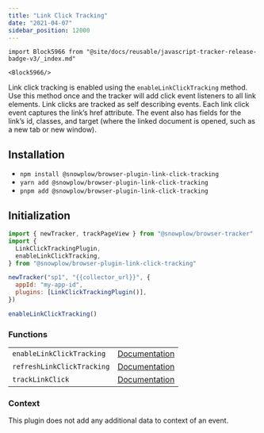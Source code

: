 ```yaml
---
title: "Link Click Tracking"
date: "2021-04-07"
sidebar_position: 12000
---
```


```mdx-code-block
import Block5966 from "@site/docs/reusable/javascript-tracker-release-badge-v3/_index.md"

<Block5966/>
```

Link click tracking is enabled using the `enableLinkClickTracking` method. Use this method once and the tracker will add click event listeners to all link elements. Link clicks are tracked as self describing events. Each link click event captures the link’s href attribute. The event also has fields for the link’s id, classes, and target (where the linked document is opened, such as a new tab or new window).

## Installation

- `npm install @snowplow/browser-plugin-link-click-tracking`
- `yarn add @snowplow/browser-plugin-link-click-tracking`
- `pnpm add @snowplow/browser-plugin-link-click-tracking`

## Initialization

```javascript
import { newTracker, trackPageView } from "@snowplow/browser-tracker"
import {
  LinkClickTrackingPlugin,
  enableLinkClickTracking,
} from "@snowplow/browser-plugin-link-click-tracking"

newTracker("sp1", "{{collector_url}}", {
  appId: "my-app-id",
  plugins: [LinkClickTrackingPlugin()],
})

enableLinkClickTracking()
```

### Functions

<table class="has-fixed-layout"><tbody><tr><td><code>enableLinkClickTracking</code></td><td><a href="/docs/collecting-data/collecting-from-own-applications/javascript-trackers/browser-tracker/browser-tracker-v3-reference/tracking-events/#enableLinkClickTracking">Documentation</a></td></tr><tr><td><code>refreshLinkClickTracking</code></td><td><a href="/docs/collecting-data/collecting-from-own-applications/javascript-trackers/javascript-tracker/javascript-tracker-v3/tracking-events/#enableLinkClickTracking">Documen</a><a href="/docs/collecting-data/collecting-from-own-applications/javascript-trackers/javascript-tracker/javascript-tracker-v3/tracking-events/#refreshLinkClickTracking">t</a><a href="/docs/collecting-data/collecting-from-own-applications/javascript-trackers/browser-tracker/browser-tracker-v3-reference/tracking-events/#enableLinkClickTracking">ation</a></td></tr><tr><td><code>trackLinkClick</code></td><td><a href="/docs/collecting-data/collecting-from-own-applications/javascript-trackers/browser-tracker/browser-tracker-v3-reference/tracking-events/#trackLinkClick">Documentation</a></td></tr></tbody></table>

### Context

This plugin does not add any additional data to context of an event.
